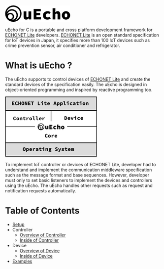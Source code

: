 ![logo](doc/img/logo.png)

uEcho for C is a portable and cross platform development framework for [ECHONET Lite][enet] developers. [ECHONET Lite][enet] is an open standard specification for IoT devices in Japan, it specifies more than 100 IoT devices such as crime prevention sensor, air conditioner and refrigerator.

# What is uEcho ?

The uEcho supports to control devices of [ECHONET Lite][enet] and create the standard devices of the specification easily. The uEcho is designed in object-oriented programming and inspired by reactive programming too.

![framwork](doc/img/framework.png)

To implement IoT controller or devices of ECHONET Lite, developer had to understand and implement the communication middleware specification such as the message format and base sequences. However, developer must only to set basic listeners to implement the devices and controllers using the uEcho. The uEcho handles other requests such as request and notification requests automatically.

# Table of Contents

- [Setup](doc/setup.md)
- Controller
  - [Overview of Controller](doc/controller_overview.md)
  - [Inside of Controller](doc/controller_inside.md)
- Device
  - [Overview of Device](doc/device_overview.md)
  - [Inside of Device](doc/device_inside.md)
- [Examples](doc/examples.md)

[enet]:http://echonet.jp/english/
